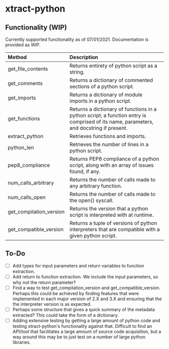 
# xtract-python

## Functionality (WIP)

Currently supported functionality as of 07/01/2021. Documentation is provided as WIP.

|Method              |Description 
|:-------------------|:------------------------------|
|get_file_contents|Returns entirety of python script as a string.
|get_comments|Returns a dictionary of commented sections of a python script.
|get_imports|Returns a dictionary of module imports in a python script.
|get_functions|Returns a dictionary of functions in a python script; a function entry is comprised of its name, parameters, and docstring if present.
|extract_python|Retrieves functions and imports.
|python_len|Retrieves the number of lines in a python script.
|pep8_compliance|Returns PEP8 compliance of a python script, along with an array of issues found, if any.
|num_calls_arbitrary|Returns the number of calls made to any arbitrary function.
|num_calls_open|Returns the number of calls made to the open() syscall.
|get_compilation_version|Returns the version that a python script is interpreted with at runtime.
|get_compatible_version|Returns a tuple of versions of python interpreters that are compatible with a given python script.

## To-Do
 - [ ] Add types for input parameters and return variables to function extraction.
 - [ ] Add return to function extraction. We include the input parameters, so why not the return parameter?
 - [ ] Find a way to test get_compilation_version and get_compatible_version. Perhaps this could be achieved by finding features that were implemented in each major version of 2.X and 3.X and ensuring that the the interpreter version is as expected.
 - [ ] Perhaps some structure that gives a quick summary of the metadata extracted? This could take the form of a dictionary.
 - [ ] Adding extensive testing by getting a large amount of python code and testing xtract-python's functionality against that. Difficult to find an API/tool that facilitates a large amount of source code acquisition, but a way around this may be to just test on a number of large python libraries.
